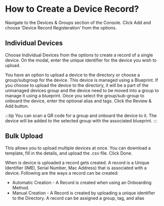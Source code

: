 # How to Create a Device Record?
Navigate to the Devices & Groups section of the Console. Click Add and choose ‘Device Record Registeration’ from the options.

## Individual Devices
Choose Individual Devices from the options to create a record of a single device. On the modal, enter the unique identifier for the device you wish to upload. 

You have an option to upload a device to the directory or choose a group/subgroup for the device. This device is managed using a Blueprint. If you choose to upload the device to the directory, it will be a part of the unmanaged devices group and the device need to be moved into a group to manage it using a blueprint. 
Once you select the group/sub-group to onboard the device, enter the optional alias and tags. Click the Review & Add button.

:::tip
You can scan a QR code for a group and onboard the device to it. The device will be added to the selected group with the associated blueprint.
:::


## Bulk Upload
This allows you to upload multiple devices at once. You can download a template, fill in the details, and upload the .csv file. Click Done. 

When is device is uploaded a record gets created. A record is a Unique Identifier (IMEI, Serial Number, Mac Address) that is associated with a device. Following are the ways a record can be created: 
- Automatic Creation - A Record is created when using an Onboarding Method.
- Manual Creation - A Record is created by uploading a unique identifier to the Directory.
A record can be assigned a group, tag, and alias


